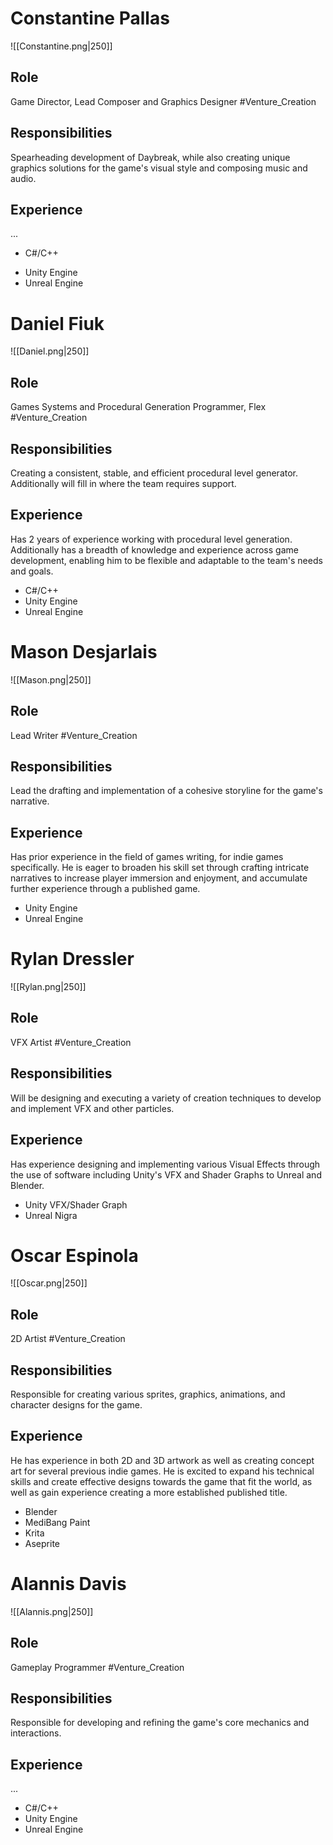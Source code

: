 # Constantine Pallas
![[Constantine.png|250]]
## Role
Game Director, Lead Composer and Graphics Designer
#Venture_Creation
## Responsibilities
Spearheading development of Daybreak, while also creating unique graphics solutions for the game's visual style and composing music and audio.
## Experience
...
* C#/C++
- Unity Engine
- Unreal Engine
# Daniel Fiuk
![[Daniel.png|250]]
## Role
Games Systems and Procedural Generation Programmer, Flex
#Venture_Creation
## Responsibilities
Creating a consistent, stable, and efficient procedural level generator. Additionally will fill in where the team requires support. 
## Experience
Has 2 years of experience working with procedural level generation. Additionally has a breadth of knowledge and experience across game development, enabling him to be flexible and adaptable to the team's needs and goals.
- C#/C++
- Unity Engine
- Unreal Engine
# Mason Desjarlais
![[Mason.png|250]]
## Role
Lead Writer
#Venture_Creation
## Responsibilities
Lead the drafting and implementation of a cohesive storyline for the game's narrative.
## Experience
Has prior experience in the field of games writing, for indie games specifically. He is eager to broaden his skill set through crafting intricate narratives to increase player immersion and enjoyment, and accumulate further experience through a published game.
- Unity Engine
- Unreal Engine
# Rylan Dressler
![[Rylan.png|250]]
## Role
VFX Artist
#Venture_Creation
## Responsibilities
Will be designing and executing a variety of creation techniques to develop and implement VFX and other particles.
## Experience
Has experience designing and implementing various Visual Effects through the use of software including Unity's VFX and Shader Graphs to Unreal and Blender. 
- Unity VFX/Shader Graph
- Unreal Nigra
# Oscar Espinola
![[Oscar.png|250]]
## Role
2D Artist
#Venture_Creation
## Responsibilities
Responsible for creating various sprites, graphics, animations, and character designs for the game.
## Experience
He has experience in both 2D and 3D artwork as well as creating concept art for several previous indie games. He is excited to expand his technical skills and create effective designs towards the game that fit the world, as well as gain experience creating a more established published title.
- Blender
- MediBang Paint
- Krita
- Aseprite
# Alannis Davis
![[Alannis.png|250]]
## Role
Gameplay Programmer
#Venture_Creation
## Responsibilities
Responsible for developing and refining the game's core mechanics and interactions.
## Experience
...
- C#/C++
- Unity Engine
- Unreal Engine
